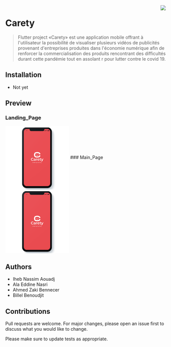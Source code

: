 <img src="assets/applogo.png"  align="right" height="40" />

# Carety
> Flutter project
>«Carety» est une application mobile offrant à l'utilisateur la possibilité de visualiser plusieurs vidéos de publicités provenant d'entreprises produites dans l'économie numérique afin de renforcer la commercialisation des produits rencontrant des difficultés durant cette pandémie tout en assolant r pour lutter contre le covid 19. 

## Installation

- Not yet

## Preview
### Landing_Page 
<img src="assets/1.png"  align="center" height="200" />
### Main_Page
<img src="assets/1.png"  align="center" height="200" />


## Authors
- Iheb Nassim Aouadj
- Ala Eddine Nasri
- Ahmed Zaki Bennecer
- Billel Benoudjit 


## Contributions

Pull requests are welcome. For major changes, please open an issue first to discuss what you would like to change.

Please make sure to update tests as appropriate.

